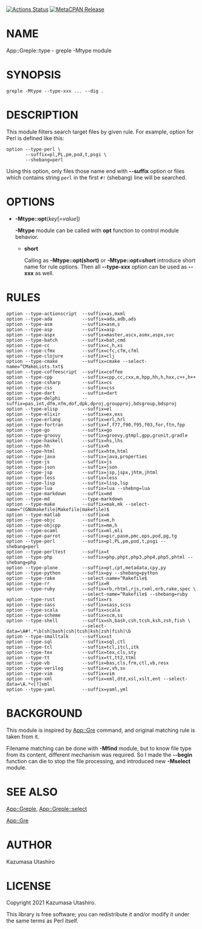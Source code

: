 [![Actions Status](https://github.com/kaz-utashiro/greple-type/workflows/test/badge.svg)](https://github.com/kaz-utashiro/greple-type/actions) [![MetaCPAN Release](https://badge.fury.io/pl/App-Greple-type.svg)](https://metacpan.org/release/App-Greple-type)
# NAME

App::Greple::type - greple -Mtype module

# SYNOPSIS

    greple -Mtype --type-xxx ... --dig .

# DESCRIPTION

This module filters search target files by given rule.  For example,
option for Perl is defined like this:

    option --type-perl \
           --suffix=pl,PL,pm,pod,t,psgi \
           --shebang=perl

Using this option, only files those name end with **--suffix** option
or files which contains string `perl` in the first `#!` (shebang)
line will be searched.

# OPTIONS

- **-Mtype::opt**(_key_\[=_value_\])

    **-Mtype** module can be called with **opt** function to control module
    behavior.

    - **short**

        Calling as **-Mtype::opt(short)** or **-Mtype::opt=short** introduce
        short name for rule options.  Then all **--type-xxx** option can be
        used as **--xxx** as well.

# RULES

    option --type-actionscript  --suffix=as,mxml
    option --type-ada           --suffix=ada,adb,ads
    option --type-asm           --suffix=asm,s
    option --type-asp           --suffix=asp
    option --type-aspx          --suffix=master,ascx,asmx,aspx,svc
    option --type-batch         --suffix=bat,cmd
    option --type-cc            --suffix=c,h,xs
    option --type-cfmx          --suffix=cfc,cfm,cfml
    option --type-clojure       --suffix=clj
    option --type-cmake         --suffix=cmake --select-name=^CMakeLists.txt$
    option --type-coffeescript  --suffix=coffee
    option --type-cpp           --suffix=cpp,cc,cxx,m,hpp,hh,h,hxx,c++,h++
    option --type-csharp        --suffix=cs
    option --type-css           --suffix=css
    option --type-dart          --suffix=dart
    option --type-delphi        --suffix=pas,int,dfm,nfm,dof,dpk,dproj,groupproj,bdsgroup,bdsproj
    option --type-elisp         --suffix=el
    option --type-elixir        --suffix=ex,exs
    option --type-erlang        --suffix=erl,hrl
    option --type-fortran       --suffix=f,f77,f90,f95,f03,for,ftn,fpp
    option --type-go            --suffix=go
    option --type-groovy        --suffix=groovy,gtmpl,gpp,grunit,gradle
    option --type-haskell       --suffix=hs,lhs
    option --type-hh            --suffix=h
    option --type-html          --suffix=htm,html
    option --type-java          --suffix=java,properties
    option --type-js            --suffix=js
    option --type-json          --suffix=json
    option --type-jsp           --suffix=jsp,jspx,jhtm,jhtml
    option --type-less          --suffix=less
    option --type-lisp          --suffix=lisp,lsp
    option --type-lua           --suffix=lua --shebng=lua
    option --type-markdown      --suffix=md
    option --type-md            --type-markdown
    option --type-make          --suffix=mak,mk --select-name=^(GNUmakefile|Makefile|makefile)$
    option --type-matlab        --suffix=m
    option --type-objc          --suffix=m,h
    option --type-objcpp        --suffix=mm,h
    option --type-ocaml         --suffix=ml,mli
    option --type-parrot        --suffix=pir,pasm,pmc,ops,pod,pg,tg
    option --type-perl          --suffix=pl,PL,pm,pod,t,psgi --shebang=perl
    option --type-perltest      --suffix=t
    option --type-php           --suffix=php,phpt,php3,php4,php5,phtml --shebang=php
    option --type-plone         --suffix=pt,cpt,metadata,cpy,py
    option --type-python        --suffix=py --shebang=python
    option --type-rake          --select-name=^Rakefile$
    option --type-rr            --suffix=R
    option --type-ruby          --suffix=rb,rhtml,rjs,rxml,erb,rake,spec \
                                --select-name=^Rakefile$ --shebang=ruby
    option --type-rust          --suffix=rs
    option --type-sass          --suffix=sass,scss
    option --type-scala         --suffix=scala
    option --type-scheme        --suffix=scm,ss
    option --type-shell         --suffix=sh,bash,csh,tcsh,ksh,zsh,fish \
                                --select-data=\A#!.*\b(sh|bash|csh|tcsh|ksh|zsh|fish)\b
    option --type-smalltalk     --suffix=st
    option --type-sql           --suffix=sql,ctl
    option --type-tcl           --suffix=tcl,itcl,itk
    option --type-tex           --suffix=tex,cls,sty
    option --type-tt            --suffix=tt,tt2,ttml
    option --type-vb            --suffix=bas,cls,frm,ctl,vb,resx
    option --type-verilog       --suffix=v,vh,sv
    option --type-vim           --suffix=vim
    option --type-xml           --suffix=xml,dtd,xsl,xslt,ent --select-data=\A.*<[?]xml
    option --type-yaml          --suffix=yaml,yml

# BACKGROUND

This module is inspired by [App::Gre](https://metacpan.org/pod/App::Gre) command, and original matching
rule is taken from it.

Filename matching can be done with **-Mfind** module, but to know file
type from its content, different mechanism was required.  So I made
the **--begin** function can die to stop the file processing, and
introduced new **-Mselect** module.

# SEE ALSO

[App::Greple](https://metacpan.org/pod/App::Greple), [App::Greple::select](https://metacpan.org/pod/App::Greple::select)

[App::Gre](https://metacpan.org/pod/App::Gre)

# AUTHOR

Kazumasa Utashiro

# LICENSE

Copyright 2021 Kazumasa Utashiro.

This library is free software; you can redistribute it and/or modify
it under the same terms as Perl itself.
